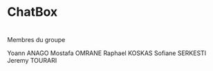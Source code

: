 # ChatBox

#
Membres du groupe 

Yoann ANAGO
Mostafa OMRANE
Raphael KOSKAS
Sofiane SERKESTI
Jeremy TOURARI


